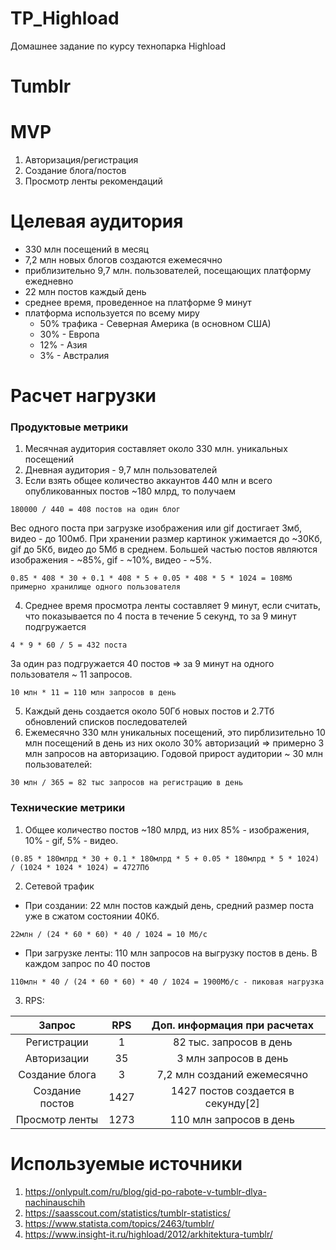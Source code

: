 # TP_Highload
Домашнее задание по курсу технопарка Highload

# Tumblr

# MVP
1. Авторизация/регистрация
2. Создание блога/постов
3. Просмотр ленты рекомендаций

# Целевая аудитория
* 330 млн посещений в месяц
* 7,2 млн новых блогов создаются ежемесячно
* приблизительно 9,7 млн. пользователей, посещающих платформу ежедневно
* 22 млн постов каждый день
* среднее время, проведенное на платформе 9 минут
* платформа используется по всему миру
  * 50% трафика - Северная Америка (в основном США)
  * 30% - Европа
  * 12% - Азия
  * 3% - Австралия

# Расчет нагрузки
### Продуктовые метрики
1. Месячная аудитория составляет около 330 млн. уникальных посещений
2. Дневная аудитория - 9,7 млн пользователей
3. Если взять общее количество аккаунтов 440 млн и всего опубликованных постов ~180 млрд, то получаем 
```
180000 / 440 = 408 постов на один блог
```
Вес одного поста при загрузке изображения или gif достигает 3мб, видео - до 100мб. При хранении размер картинок ужимается до ~30Кб, gif до 5Кб, видео до 5Мб в среднем.
Большей частью постов являются изображения - ~85%, gif - ~10%, видео - ~5%.
```
0.85 * 408 * 30 + 0.1 * 408 * 5 + 0.05 * 408 * 5 * 1024 = 108Мб примерно хранилище одного пользователя
```
4. Среднее время просмотра ленты составляет 9 минут, если считать, что показывается по 4 поста в течение 5 секунд, то за 9 минут подгружается
```
4 * 9 * 60 / 5 = 432 поста  
```
За один раз подгружается 40 постов => за 9 минут на одного пользователя ~ 11 запросов. 
```
10 млн * 11 = 110 млн запросов в день
```
5. Каждый день создается около 50Гб новых постов и 2.7Тб обновлений списков последователей
6. Ежемесячно 330 млн уникальных посещений, это пирблизительно 10 млн посещений в день из них около 30% авторизаций => примерно 3 млн запросов на авторизацию.
   Годовой прирост аудитории ~ 30 млн пользователей:
```
30 млн / 365 = 82 тыс запросов на регистрацию в день
```

### Технические метрики
1. Общее количество постов ~180 млрд, из них 85% - изображения, 10% - gif, 5% - видео.
```
(0.85 * 180млрд * 30 + 0.1 * 180млрд * 5 + 0.05 * 180млрд * 5 * 1024) / (1024 * 1024 * 1024) = 4727Пб 
```
2. Сетевой трафик
  * При создании: 22 млн постов каждый день, средний размер поста уже в сжатом состоянии 40Кб.
 ```
 22млн / (24 * 60 * 60) * 40 / 1024 = 10 Мб/с 
 ```
  * При загрузке ленты: 110 млн запросов на выгрузку постов в день. В каждом запрос по 40 постов
  ```
  110млн * 40 / (24 * 60 * 60) * 40 / 1024 = 1900Мб/с - пиковая нагрузка
  ```
 3. RPS: 
 
 Запрос          |      RPS      | Доп. информация при расчетах       
 :-------------: | :-----------: | :--------------------------------: 
 Регистрации     | 1             | 82 тыс. запросов в день            
 Авторизации     | 35            |  3 млн запросов в день             
 Создание блога  | 3             |  7,2 млн созданий ежемесячно       
 Создание постов | 1427          | 1427 постов создается в секунду[2] 
 Просмотр ленты  | 1273          | 110 млн запросов в день            


# Используемые источники
1. https://onlypult.com/ru/blog/gid-po-rabote-v-tumblr-dlya-nachinauschih
2. https://saasscout.com/statistics/tumblr-statistics/
3. https://www.statista.com/topics/2463/tumblr/
4. https://www.insight-it.ru/highload/2012/arkhitektura-tumblr/
